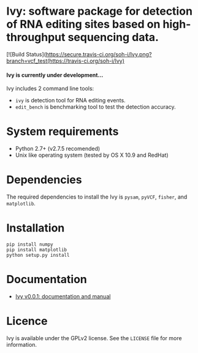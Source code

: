 Ivy: software package for detection of RNA editing sites based on high-throughput sequencing data.
====
[![Build Status](https://secure.travis-ci.org/soh-i/Ivy.png?branch=vcf_test(https://travis-ci.org/soh-i/Ivy)


#### __Ivy is currently under development...__


Ivy includes 2 command line tools:

* `ivy` is detection tool for RNA editing events.
* `edit_bench` is benchmarking tool to test the detection accuracy.


# System requirements
* Python 2.7+ (v2.7.5 recomended)
* Unix like operating system (tested by OS X 10.9 and RedHat)

# Dependencies
The required dependencies to install the Ivy is `pysam`, `pyVCF`, `fisher`, and `matplotlib`.

# Installation
```
pip install numpy
pip install matplotlib
python setup.py install
```

# Documentation
* [Ivy v0.0.1: documentation and manual](http://web.sfc.keio.ac.jp/~t10078si/ivy.html)

# Licence
Ivy is available under the GPLv2 license. See the `LICENSE` file for more information.
